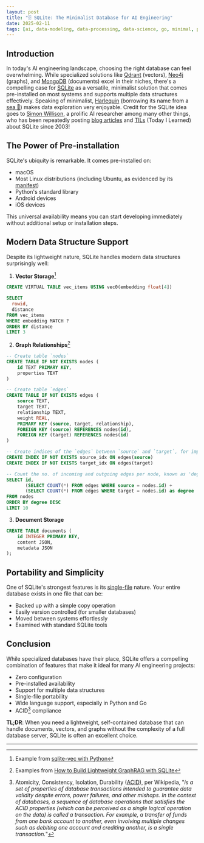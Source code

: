 ```yaml
---
layout: post
title: "🗄️ SQLite: The Minimalist Database for AI Engineering"
date: 2025-02-11
tags: [ai, data-modeling, data-processing, data-science, go, minimal, production, python, zero-config]
---
```

<!--more-->

## Introduction

In today's AI engineering landscape, choosing the right database can feel overwhelming. While specialized solutions like [Qdrant](https://qdrant.tech/) (vectors), [Neo4j](https://neo4j.com/) (graphs), and [MongoDB](https://www.mongodb.com/) (documents) excel in their niches, there's a compelling case for [SQLite](https://www.sqlite.org/index.html) as a versatile, minimalist solution that comes pre-installed on most systems and supports multiple data structures effectively. Speaking of minimalist, [Harlequin](https://github.com/tconbeer/harlequin) (borrowing its name from a [sea 🦆](https://en.wikipedia.org/wiki/Harlequin_duck)) makes data exploration very enjoyable. 
Credit for the SQLite idea goes to [Simon Willison](https://bsky.app/profile/simonwillison.net), a prolific AI researcher among many other things, who has been repeatedly posting [blog articles](https://simonwillison.net/tags/sqlite/) and [TILs](https://til.simonwillison.net/sqlite) (Today I Learned) about SQLite since 2003! 

## The Power of Pre-installation

SQLite's ubiquity is remarkable. It comes pre-installed on:
- macOS
- Most Linux distributions (including Ubuntu, as evidenced by its [manifest](https://releases.ubuntu.com/24.10/ubuntu-24.10-desktop-amd64.manifest))
- Python's standard library
- Android devices
- iOS devices

This universal availability means you can start developing immediately without additional setup or installation steps.

## Modern Data Structure Support

Despite its lightweight nature, SQLite handles modern data structures surprisingly well:

1. **Vector Storage**[^1]  
```sql
CREATE VIRTUAL TABLE vec_items USING vec0(embedding float[4])
```
```sql
SELECT
  rowid,
  distance
FROM vec_items
WHERE embedding MATCH ?
ORDER BY distance
LIMIT 3
```

2. **Graph Relationships**[^2]  
```sql
-- Create table `nodes`
CREATE TABLE IF NOT EXISTS nodes (
    id TEXT PRIMARY KEY,
    properties TEXT
)
```
```sql
-- Create table `edges`
CREATE TABLE IF NOT EXISTS edges (
    source TEXT,
    target TEXT,
    relationship TEXT,
    weight REAL,
    PRIMARY KEY (source, target, relationship),
    FOREIGN KEY (source) REFERENCES nodes(id),
    FOREIGN KEY (target) REFERENCES nodes(id)
)
```
```sql
-- Create indices of the `edges` between `source` and `target`, for improved performance
CREATE INDEX IF NOT EXISTS source_idx ON edges(source)
CREATE INDEX IF NOT EXISTS target_idx ON edges(target)
```
```sql
-- Count the no. of incoming and outgoing edges per node, known as 'degree centrality' 
SELECT id,
       (SELECT COUNT(*) FROM edges WHERE source = nodes.id) +
       (SELECT COUNT(*) FROM edges WHERE target = nodes.id) as degree
FROM nodes
ORDER BY degree DESC
LIMIT 10
```

3. **Document Storage**
```sql
CREATE TABLE documents (
    id INTEGER PRIMARY KEY,
    content JSON,
    metadata JSON
);
```

## Portability and Simplicity

One of SQLite's strongest features is its [single-file](https://www.sqlite.org/onefile.html) nature. Your entire database exists in one file that can be:
- Backed up with a simple copy operation
- Easily version controlled (for smaller databases)
- Moved between systems effortlessly
- Examined with standard SQLite tools

## Conclusion

While specialized databases have their place, SQLite offers a compelling combination of features that make it ideal for many AI engineering projects:
- Zero configuration
- Pre-installed availability
- Support for multiple data structures
- Single-file portability
- Wide language support, especially in Python and Go
- ACID[^3] compliance

**TL;DR**: When you need a lightweight, self-contained database that can handle documents, vectors, and graphs without the complexity of a full database server, SQLite is often an excellent choice.

---
[^1]: Example from [sqlite-vec with Python](https://alexgarcia.xyz/sqlite-vec/python.html)
[^2]: Examples from [How to Build Lightweight GraphRAG with SQLite](https://dev.to/stephenc222/how-to-build-lightweight-graphrag-with-sqlite-53le)
[^3]: Atomicity, Consistency, Isolation, Durability ([ACID](https://en.wikipedia.org/wiki/ACID)), per Wikipedia, "_is a set of properties of database transactions intended to guarantee data validity despite errors, power failures, and other mishaps. In the context of databases, a sequence of database operations that satisfies the ACID properties (which can be perceived as a single logical operation on the data) is called a transaction. For example, a transfer of funds from one bank account to another, even involving multiple changes such as debiting one account and crediting another, is a single transaction._"
